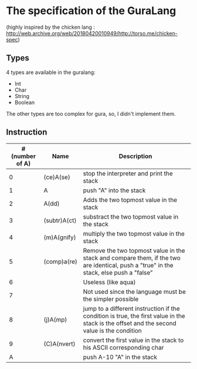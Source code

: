 # The specification of the GuraLang
(highly inspired by the chicken lang : http://web.archive.org/web/20180420010949/http://torso.me/chicken-spec)
## Types
4 types are available in the guralang:
*   Int
*   Char
*   String
*   Boolean

The other types are too complex for gura, so, I didn't implement them.

## Instruction

| # (number of A) | Name  | Description
|---|---|---|
| 0 | (ce)A(se)  | stop the interpreter and print the stack  |
| 1  | A  | push "A" into the stack |
| 2  | A(dd)  | Adds the two topmost value in the stack  |
| 3 | (subtr)A(ct) | substract the two topmost value in the stack |
| 4 | (m)A(gnify) | multiply the two topmost value in the stack |
| 5 | (comp)a(re) | Remove the two topmost value in the stack and compare them, if the two are identical, push a "true" in the stack, else push a "false"
| 6 |  | Useless (like aqua)
| 7 |  | Not used since the language must be the simpler possible
| 8 | (j)A(mp) | jump to a different instruction if the condition is true, the first value in the stack is the offset and the second value is the condition
| 9 | (C)A(nvert) | convert the first value in the stack to his ASCII corresponding char
| A |  | push A-10 "A" in the stack
